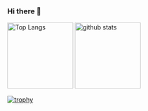 ### Hi there 👋

<!--
**lenlino/lenlino** is a ✨ _special_ ✨ repository because its `README.md` (this file) appears on your GitHub profile.

Here are some ideas to get you started:

- 🔭 I’m currently working on ...
- 🌱 I’m currently learning ...
- 👯 I’m looking to collaborate on ...
- 🤔 I’m looking for help with ...
- 💬 Ask me about ...
- 📫 How to reach me: ...
- 😄 Pronouns: ...
- ⚡ Fun fact: ...
-->

<p align="left"> 
  <img alt="Top Langs" height="150px" src="https://github-readme-stats.vercel.app/api/top-langs/?username=lenlino&layout=compact&show_icons=true" />
  <img alt="github stats" height="150px" src="https://github-readme-stats.vercel.app/api?username=lenlino&show_icons=ture" />
</p>

[![trophy](https://github-profile-trophy.vercel.app/?username=lenlino&column=7
)](https://github.com/ryo-ma/github-profile-trophy)
